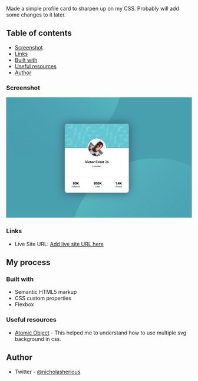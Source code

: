 
Made a simple profile card to sharpen up on my CSS.  Probably will add some changes to it later.

## Table of contents

- [Screenshot](#screenshot)
- [Links](#links)
- [Built with](#built-with)
- [Useful resources](#useful-resources)
- [Author](#author)




### Screenshot

![](./screenshot.png)



### Links

- Live Site URL: [Add live site URL here](https://your-live-site-url.com)

## My process

### Built with

- Semantic HTML5 markup
- CSS custom properties
- Flexbox





### Useful resources

- [Atomic Object](https://spin.atomicobject.com/2015/04/07/css-multiple-backgrounds/) - This helped me to understand how to use multiple svg background in css.


## Author

- Twitter - [@nicholasherious](https://www.twitter.com/nicholasherious)


